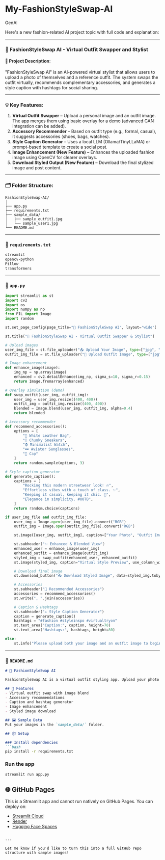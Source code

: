 # My-FashionStyleSwap-AI
GenAI

Here's a new fashion-related AI project topic with full code and explanation:

---

### 🧢 **FashionStyleSwap AI** - Virtual Outfit Swapper and Stylist

#### 📝 Project Description:

"FashionStyleSwap AI" is an AI-powered virtual stylist that allows users to upload a photo of themselves and a reference outfit. The system swaps the outfit virtually, recommends complementary accessories, and generates a style caption with hashtags for social sharing.

---

### 💡 Key Features:

1. **Virtual Outfit Swapper** – Upload a personal image and an outfit image. The app merges them using basic overlay for a demo (advanced GAN integration can be added).
2. **Accessory Recommender** – Based on outfit type (e.g., formal, casual), it suggests accessories (shoes, bags, watches).
3. **Style Caption Generator** – Uses a local LLM (Ollama/TinyLLaMA) or prompt-based template to create a social post.
4. **Image Enhancement (New Feature)** – Enhances the uploaded fashion image using OpenCV for clearer overlays.
5. **Download Styled Output (New Feature)** – Download the final stylized image and post content.

---

### 🗂️ Folder Structure:

```
FashionStyleSwap-AI/
│
├── app.py
├── requirements.txt
├── sample_data/
│   ├── sample_outfit1.jpg
│   └── sample_user1.jpg
└── README.md
```

---

### 🧾 `requirements.txt`

```txt
streamlit
opencv-python
Pillow
transformers
```

---

### 📜 `app.py`

```python
import streamlit as st
import cv2
import os
import numpy as np
from PIL import Image
import random

st.set_page_config(page_title="🧢 FashionStyleSwap AI", layout="wide")

st.title("🧢 FashionStyleSwap AI - Virtual Outfit Swapper & Stylist")

# Upload images
user_img_file = st.file_uploader("📤 Upload Your Image", type=["jpg", "jpeg", "png"])
outfit_img_file = st.file_uploader("👕 Upload Outfit Image", type=["jpg", "jpeg", "png"])

# Image enhancement
def enhance_image(image):
    img_np = np.array(image)
    enhanced = cv2.detailEnhance(img_np, sigma_s=10, sigma_r=0.15)
    return Image.fromarray(enhanced)

# Overlay simulation (demo)
def swap_outfit(user_img, outfit_img):
    user_img = user_img.resize((400, 400))
    outfit_img = outfit_img.resize((400, 400))
    blended = Image.blend(user_img, outfit_img, alpha=0.4)
    return blended

# Accessory recommender
def recommend_accessories():
    options = [
        "👜 White Leather Bag",
        "👟 Chunky Sneakers",
        "⌚ Minimalist Watch",
        "🕶️ Aviator Sunglasses",
        "🧢 Cap"
    ]
    return random.sample(options, 3)

# Style caption generator
def generate_caption():
    captions = [
        "Rocking this modern streetwear look! 🔥",
        "Effortless vibes with a touch of class. ✨",
        "Keeping it casual, keeping it chic. 💃",
        "Elegance in simplicity. #OOTD",
    ]
    return random.choice(captions)

if user_img_file and outfit_img_file:
    user_img = Image.open(user_img_file).convert("RGB")
    outfit_img = Image.open(outfit_img_file).convert("RGB")

    st.image([user_img, outfit_img], caption=["Your Photo", "Outfit Image"], width=300)

    st.subheader("✨ Enhanced & Blended View")
    enhanced_user = enhance_image(user_img)
    enhanced_outfit = enhance_image(outfit_img)
    styled_img = swap_outfit(enhanced_user, enhanced_outfit)
    st.image(styled_img, caption="Virtual Style Preview", use_column_width=True)

    # Download final image
    st.download_button("📥 Download Styled Image", data=styled_img.tobytes(), file_name="styled_output.jpg")

    # Accessories
    st.subheader("🎒 Recommended Accessories")
    accessories = recommend_accessories()
    st.write(", ".join(accessories))

    # Caption & Hashtags
    st.subheader("✍️ Style Caption Generator")
    caption = generate_caption()
    hashtags = "#fashion #styleinspo #virtualtryon"
    st.text_area("Caption:", caption, height=70)
    st.text_area("Hashtags:", hashtags, height=80)

else:
    st.info("Please upload both your image and an outfit image to begin.")

```

---

### 📘 `README.md`

````markdown
# 🧢 FashionStyleSwap AI

FashionStyleSwap AI is a virtual outfit styling app. Upload your photo and an outfit image to see how they merge, get accessory suggestions, and generate fashion captions for social media.

## 🚀 Features
- Virtual outfit swap with image blend
- Accessory recommendations
- Caption and hashtag generator
- Image enhancement
- Styled image download

## 🖼️ Sample Data
Put your images in the `sample_data/` folder.

## 📦 Setup

### Install dependencies
```bash
pip install -r requirements.txt
````

### Run the app

```bash
streamlit run app.py
```

## 🌐 GitHub Pages

This is a Streamlit app and cannot run natively on GitHub Pages. You can deploy on:

* [Streamlit Cloud](https://streamlit.io/cloud)
* [Render](https://render.com)
* [Hugging Face Spaces](https://huggingface.co/spaces)

```

---

Let me know if you'd like to turn this into a full GitHub repo structure with sample images!
```
